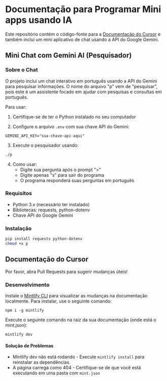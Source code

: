 # Documentação para Programar Mini apps usando IA

Este repositório contém o código-fonte para a [Documentação do Cursor](https://docs.cursor.com) e também inclui um mini aplicativo de chat usando a API do Google Gemini.

## Mini Chat com Gemini AI (Pesquisador)

### Sobre o Chat

O projeto inclui um chat interativo em português usando a API do Gemini para pesquisar informações. O nome do arquivo "p" vem de "pesquisar", pois este é um assistente focado em ajudar com pesquisas e consultas em português.

Para usar:

1. Certifique-se de ter o Python instalado no seu computador

2. Configure o arquivo `.env` com sua chave API do Gemini:

```
GEMINI_API_KEY="sua-chave-api-aqui"
```

3. Execute o pesquisador usando:

```bash
./p
```

4. Como usar:
   - Digite sua pergunta após o prompt ">"
   - Digite apenas "s" para sair do programa
   - O programa responderá suas perguntas em português

### Requisitos

- Python 3.x (necessário ter instalado)
- Bibliotecas: requests, python-dotenv
- Chave API do Google Gemini

### Instalação

```bash
pip install requests python-dotenv
chmod +x p
```

## Documentação do Cursor

Por favor, abra Pull Requests para sugerir mudanças úteis!

### Desenvolvimento

Instale o [Mintlify CLI](https://www.npmjs.com/package/mintlify) para visualizar as mudanças na documentação localmente. Para instalar, use o seguinte comando:

```
npm i -g mintlify
```

Execute o seguinte comando na raiz da sua documentação (onde está o mint.json):

```
mintlify dev
```

#### Solução de Problemas

- Mintlify dev não está rodando - Execute `mintlify install` para reinstalar as dependências.
- A página carrega como 404 - Certifique-se de que você está executando em uma pasta com `mint.json`

